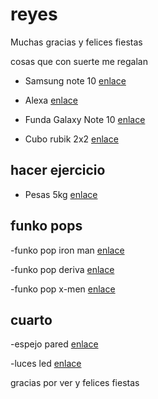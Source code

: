 # reyes

 Muchas gracias y felices fiestas

cosas que con suerte me regalan

- Samsung note 10 [enlace](https://www.amazon.com/-/es/Galaxy-Note-10/dp/B07Z43S4XB/ref=sr_1_7?__mk_es_US=%C3%85M%C3%85%C5%BD%C3%95%C3%91&crid=2HFO9SMHIF924&dchild=1&keywords=note+10+lite&qid=1608923415&sprefix=note+10+%2Caps%2C236&sr=)

- Alexa [enlace](https://www.amazon.com/Echo-Dot-3ra-Gen-inteligente/dp/B07FZ8S74R/ref=sr_1_5_sspa?__mk_es_US=%C3%85M%C3%85%C5%BD%C3%95%C3%91&crid=3TB2OA2X19KN9&dchild=1&keywords=alexa&qid=1608923712&sprefix=ale%2Caps%2C239&sr=8-5-spons&psc=1&spLa=ZW5jcnlwdGVkUXVhbGlmaWVyPUE3VU5DRjYwTDNTRzMmZW5jcnlwdGVkSWQ9QTEwMzAwNDMzRk9FSzVMWk41T1ZLJmVuY3J5cHRlZEFkSWQ9QTAyNjQwODkxWTJUVDk4VFNHRE1XJndpZGdldE5hbWU9c3BfbXRmJmFjdGlvbj1jbGlja1JlZGlyZWN0JmRvTm90TG9nQ2xpY2s9dHJ1ZQ==)

- Funda Galaxy Note 10 [enlace](https://www.amazon.es/dp/B083SQ5VKD/ref=sspa_dk_detail_1?psc=1&pd_rd_i=B083SQ5VKD&pd_rd_w=Sbq4p&pf_rd_p=af12bbbd-c74b-4d8c-ad16-2ed2a7b363ab&pd_rd_wg=WDcdk&pf_rd_r=9H4ZFCV184TGSXVDY8YY&pd_rd_r=ce450579-a49f-4218-b3ea-ac3a4566dfe3&smid=A77FI1O4U9SG2&spLa=ZW5jcnlwdGVkUXVhbGlmaWVyPUExWTFBWU5VUVVRRlU0JmVuY3J5cHRlZElkPUEwOTAyMzE1MTBFRTdJVFBHN0JCQyZlbmNyeXB0ZWRBZElkPUEwODY3NTAyMldENUpES01aWDNGSSZ3aWRnZXROYW1lPXNwX2RldGFpbCZhY3Rpb249Y2xpY2tSZWRpcmVjdCZkb05vdExvZ0NsaWNrPXRydWU==)

- Cubo rubik  2x2 [enlace](https://www.amazon.es/Maomaoyu-Speed-2x2x2-Carbono-Magico%EF%BC%88Negro%EF%BC%89/dp/B078G22VMK/ref=sr_1_4?dchild=1&keywords=cubo+rubik+2x2&qid=1608935814&sr=8-4)

## hacer ejercicio

- Pesas  5kg [enlace ](https://www.decathlon.es/es/p/mancuernas-vinilo-2-x-5kg-fitness-gym-pilates-nyamba-negro/_/R-p-130443?mc=8336580&c=NEGRO)

## funko pops
-funko pop iron man [enlace](https://www.amazon.es/POP-Funko-Avengers-Iron-Glows/dp/B083YS9R43/ref=sr_1_1?__mk_es_ES=%C3%85M%C3%85%C5%BD%C3%95%C3%91&crid=91GPVFYYL6AR&dchild=1&keywords=funko+pop+iron+man&qid=1608938544&quartzVehicle=69-2032&replacementKeywords=funko+pop+iron&sprefix=funko+pop+iron%2Caps%2C184&sr=8-1)

-funko pop deriva [enlace](https://www.amazon.es/Funko-Figura-Vinilo-Fortnite-36976/dp/B07L46GPLF/ref=sr_1_1?__mk_es_ES=%C3%85M%C3%85%C5%BD%C3%95%C3%91&crid=NKUF5PT8AO9Q&dchild=1&keywords=funko+pop+deriva&qid=1608938919&sprefix=funko+pop+der%2Caps%2C180&sr=8-1)

-funko pop x-men [enlace](https://www.amazon.es/Funko-Pop-Marvel-20th-Wolverine-Coleccionable/dp/B082FS24N3/ref=sr_1_17?__mk_es_ES=%C3%85M%C3%85%C5%BD%C3%95%C3%91&crid=3HVVKH653387B&dchild=1&keywords=funko+pop+x-men&qid=1608939244&sprefix=funko+pop+x-%2Caps%2C170&sr=8-17)

## cuarto

-espejo pared [enlace](https://www.ikea.com/es/es/p/nissedal-espejo-blanco-30320316)

-luces led [enlace](https://www.amazon.es/HOVVIDA-Bluetooth-Habitaci%C3%B3n-Controladas-Controlador/dp/B08DHV1NCT/ref=sr_1_11?__mk_es_ES=%C3%85M%C3%85%C5%BD%C3%95%C3%91&dchild=1&keywords=luces+led&qid=1609261370&sr=8-11)

gracias por ver y felices fiestas 
